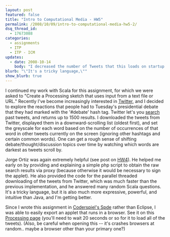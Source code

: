 ```yaml
---
layout: post
featured: false
title: "Intro to Computational Media - HW5"
permalink: /2008/10/09/intro-to-computational-media-hw5-2/
dsq_thread_id:
  - 17673088
categories:
  - assignments
  - ITP
  - ITP - ICM
updates:
  - date: 2008-10-14
    body: "I decreased the number of Tweets that this loads on startup to 20 pages with 15 each, since it seemed to be breaking sporadically. It should behave more consistently now."
blurb: "\"It's a tricky language,\""
show_blurb: true
---
```

I continued my work with Scala for this assignment, for which we were asked to "Create a Processing sketch that uses input from a text file or URL." Recently I've become increasingly interested in [Twitter][1], and I decided to explore the reactions that people had to Tuesday's presidential debate that they had marked with the '#debate' hash tag. Twitter let's you [search][2] past tweets, and returns up to 1500 results. I downloaded the tweets from Twitter, displayed them in a downward-scrolling list (oldest first), and set the greyscale for each word based on the number of occurrences of that word in other tweets currently on the screen (ignoring other hashtags and certain common words). One can get a rough sense of shifting debate/thought/discussion topics over time by watching which words are darkest as tweets scroll by.

Jorge Ortiz was again extremely helpful (see post on [HW4][3]). He helped me early on by providing and explaining a simple php script to obtain the raw search results via proxy (because otherwise it would be necessary to sign the applet). He also provided the code for the parallel threaded downloading of the tweets from Twitter, which was much faster than the previous implementation, and he answered many random Scala questions. It's a tricky language, but it is also much more expressive, powerful, and intuitive than Java, and I'm getting better.

Since I wrote this assignment in [Coderspiel's Spde][4] rather than Eclipse, I was able to easily export an applet that runs in a browser. See it on this [Processing page][5] (you'll need to wait 20 seconds or so for it to load all of the tweets). (Also, be careful when opening this -- it's crashes browsers at random.. maybe a browser other than your primary one?)

 [1]: http://twitter.com/
 [2]: http://search.twitter.com/
 [3]: /2008/10/09/intro-to-computational-media-hw4/
 [4]: http://technically.us/code/archive/2008/10/#item-5788
 [5]: /projects/fall08/icm/hw5/
